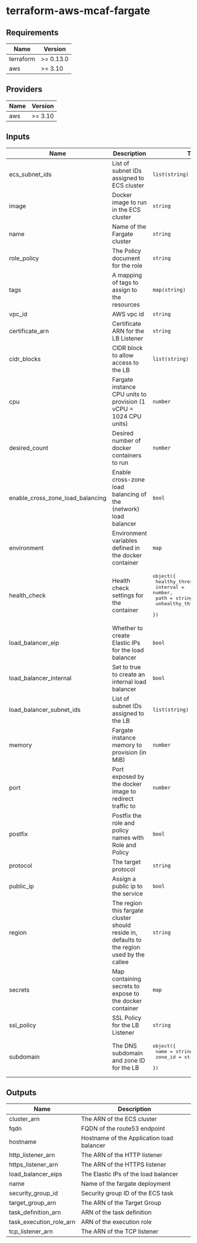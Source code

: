 # terraform-aws-mcaf-fargate

<!--- BEGIN_TF_DOCS --->
## Requirements

| Name | Version |
|------|---------|
| terraform | >= 0.13.0 |
| aws | >= 3.10 |

## Providers

| Name | Version |
|------|---------|
| aws | >= 3.10 |

## Inputs

| Name | Description | Type | Default | Required |
|------|-------------|------|---------|:--------:|
| ecs\_subnet\_ids | List of subnet IDs assigned to ECS cluster | `list(string)` | n/a | yes |
| image | Docker image to run in the ECS cluster | `string` | n/a | yes |
| name | Name of the Fargate cluster | `string` | n/a | yes |
| role\_policy | The Policy document for the role | `string` | n/a | yes |
| tags | A mapping of tags to assign to the resources | `map(string)` | n/a | yes |
| vpc\_id | AWS vpc id | `string` | n/a | yes |
| certificate\_arn | Certificate ARN for the LB Listener | `string` | `null` | no |
| cidr\_blocks | CIDR block to allow access to the LB | `list(string)` | <pre>[<br>  "0.0.0.0/0"<br>]</pre> | no |
| cpu | Fargate instance CPU units to provision (1 vCPU = 1024 CPU units) | `number` | `1024` | no |
| desired\_count | Desired number of docker containers to run | `number` | `1` | no |
| enable\_cross\_zone\_load\_balancing | Enable cross-zone load balancing of the (network) load balancer | `bool` | `false` | no |
| environment | Environment variables defined in the docker container | `map` | `{}` | no |
| health\_check | Health check settings for the container | <pre>object({<br>    healthy_threshold   = number,<br>    interval            = number,<br>    path                = string,<br>    unhealthy_threshold = number<br>  })</pre> | <pre>{<br>  "healthy_threshold": 3,<br>  "interval": 30,<br>  "path": null,<br>  "unhealthy_threshold": 3<br>}</pre> | no |
| load\_balancer\_eip | Whether to create Elastic IPs for the load balancer | `bool` | `false` | no |
| load\_balancer\_internal | Set to true to create an internal load balancer | `bool` | `false` | no |
| load\_balancer\_subnet\_ids | List of subnet IDs assigned to the LB | `list(string)` | `null` | no |
| memory | Fargate instance memory to provision (in MiB) | `number` | `2048` | no |
| port | Port exposed by the docker image to redirect traffic to | `number` | `3000` | no |
| postfix | Postfix the role and policy names with Role and Policy | `bool` | `false` | no |
| protocol | The target protocol | `string` | `"HTTP"` | no |
| public\_ip | Assign a public ip to the service | `bool` | `false` | no |
| region | The region this fargate cluster should reside in, defaults to the region used by the callee | `string` | `null` | no |
| secrets | Map containing secrets to expose to the docker container | `map` | `{}` | no |
| ssl\_policy | SSL Policy for the LB Listener | `string` | `"ELBSecurityPolicy-TLS-1-2-Ext-2018-06"` | no |
| subdomain | The DNS subdomain and zone ID for the LB | <pre>object({<br>    name    = string,<br>    zone_id = string<br>  })</pre> | `null` | no |

## Outputs

| Name | Description |
|------|-------------|
| cluster\_arn | The ARN of the ECS cluster |
| fqdn | FQDN of the route53 endpoint |
| hostname | Hostname of the Application load balancer |
| http\_listener\_arn | The ARN of the HTTP listener |
| https\_listener\_arn | The ARN of the HTTPS listener |
| load\_balancer\_eips | The Elastic IPs of the load balancer |
| name | Name of the fargate deployment |
| security\_group\_id | Security group ID of the ECS task |
| target\_group\_arn | The ARN of the Target Group |
| task\_definition\_arn | ARN of the task definition |
| task\_execution\_role\_arn | ARN of the execution role |
| tcp\_listener\_arn | The ARN of the TCP listener |

<!--- END_TF_DOCS --->
